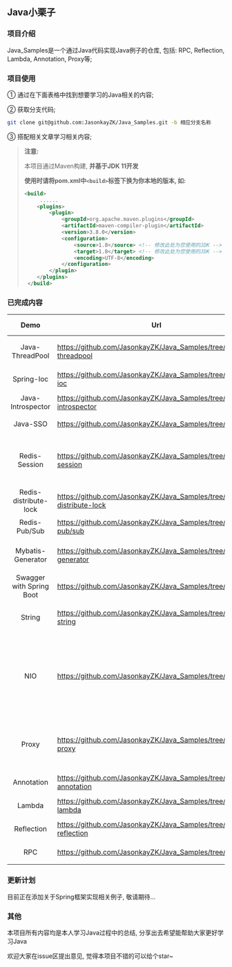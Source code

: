 ## Java小栗子

### 项目介绍

Java_Samples是一个通过Java代码实现Java例子的仓库, 包括: RPC, Reflection, Lambda, Annotation, Proxy等;

### 项目使用

① 通过在下面表格中找到想要学习的Java相关的内容;

② 获取分支代码;

```bash
git clone git@github.com:JasonkayZK/Java_Samples.git -b 相应分支名称
```

③ 搭配相关文章学习相关内容;

>   **注意:**
>
>   本项目通过Maven构建, **并基于JDK 11开发**
>
>   **使用时请将pom.xml中`<build>`标签下换为你本地的版本, 如:**
>
>   ```xml
>   <build>
>        ......
>       <plugins>
>           <plugin>
>               <groupId>org.apache.maven.plugins</groupId>
>               <artifactId>maven-compiler-plugin</artifactId>
>               <version>3.8.0</version>
>               <configuration>
>                   <source>1.8</source> <!-- 修改此处为您使用的JDK -->
>                   <target>1.8</target> <!-- 修改此处为您使用的JDK -->
>                   <encoding>UTF-8</encoding>
>               </configuration>
>           </plugin>
>       </plugins>
>    </build>
>    ```

### 已完成内容

|           Demo           | Url                                                          | Last Modified |                           Comment                            |
| :----------------------: | ------------------------------------------------------------ | :-----------: | :----------------------------------------------------------: |
|     Java-ThreadPool      | https://github.com/JasonkayZK/Java_Samples/tree/java-threadpool |  2020-03-04   | 文章: [Java线程池ThreadPoolExecutor分析与实战](https://jasonkayzk.github.io/2020/02/06/Java线程池ThreadPoolExecutor分析与实战/) |
|        Spring-Ioc        | https://github.com/JasonkayZK/Java_Samples/tree/spring-ioc   |  2020-03-02   | 文章: [实现一个简单的SpringIOC容器](https://jasonkayzk.github.io/2020/03/02/实现一个简单的SpringIOC容器/) |
|    Java-Introspector     | https://github.com/JasonkayZK/Java_Samples/tree/java-introspector |  2020-03-02   | 文章: [Java的内省技术](https://jasonkayzk.github.io/2020/03/02/Java的内省技术/) |
|         Java-SSO         | https://github.com/JasonkayZK/Java_Samples/tree/java-sso     |  2020-02-12   |                        **UNFINISHED**                        |
|      Redis-Session       | https://github.com/JasonkayZK/Java_Samples/tree/redis-session |  2020-02-10   | 通过Spring-Session-Data-redis实现<br />文章: [Redis实现分布式Session](https://jasonkayzk.github.io/2020/02/10/Redis实现分布式Session/) |
|  Redis-distribute-lock   | https://github.com/JasonkayZK/Java_Samples/tree/redis-distribute-lock |  2020-02-09   | 文章: [Redis面试相关问题](https://jasonkayzk.github.io/2020/02/05/Redis面试相关问题/) |
|      Redis-Pub/Sub       | https://github.com/JasonkayZK/Java_Samples/tree/redis-pub/sub |  2020-02-09   | 文章: [Redis面试相关问题](https://jasonkayzk.github.io/2020/02/05/Redis面试相关问题/) |
|    Mybatis-Generator     | https://github.com/JasonkayZK/Java_Samples/tree/mybatis-generator |  2020-01-15   | 文章: [mybatis-generator逆向工程总结](https://jasonkayzk.github.io/2020/01/15/mybatis-generator逆向工程总结/) |
| Swagger with Spring Boot | https://github.com/JasonkayZK/Java_Samples/tree/swagger      |  2020-01-02   | 文章: [SpringBoot集成Swagger](https://jasonkayzk.github.io/2020/01/02/SpringBoot集成Swagger/) |
|          String          | https://github.com/JasonkayZK/Java_Samples/tree/java-string  |  2019-10-02   | 文章: [为什么在Java中String被设计为不可变](https://jasonkayzk.github.io/2019/10/01/为什么在Java中String被设计为不可变/) |
|           NIO            | https://github.com/JasonkayZK/Java_Samples/tree/java-nio     |  2019-09-25   | 包括: IO(OIO)/NIO等<br />文章: [Java中的IO流](https://jasonkayzk.github.io/2019/11/25/Java中的IO流/)<br />[NIO相关基础篇之JDK](https://jasonkayzk.github.io/2019/09/25/NIO相关基础篇之JDK/)<br />[NIO相关基础篇之操作系统I-O模型](https://jasonkayzk.github.io/2019/09/26/NIO相关基础篇之操作系统I-O模型/)<br />[NIO相关基础篇之实战](https://jasonkayzk.github.io/2019/09/26/NIO相关基础篇之实战/) |
|          Proxy           | https://github.com/JasonkayZK/Java_Samples/tree/java-proxy   |  2019-09-18   | 包括: 静态/动态(JDK/CGLib)<br />文章: [Java中的代理模式-静态代理与动态代理](https://jasonkayzk.github.io/2019/09/18/Java中的代理模式-静态代理与动态代理/) |
|        Annotation        | https://github.com/JasonkayZK/Java_Samples/tree/java-annotation |  2019-09-18   | 文章: [Java Annotation总结](https://jasonkayzk.github.io/2019/09/17/Java-Annotation总结/) |
|          Lambda          | https://github.com/JasonkayZK/Java_Samples/tree/java-lambda  |  2019-09-16   | 文章: [Lambda表达式总结](https://jasonkayzk.github.io/2019/09/16/Lambda表达式总结/) |
|        Reflection        | https://github.com/JasonkayZK/Java_Samples/tree/java-reflection |  2019-09-14   | 文章: [Java反射基础总结](https://jasonkayzk.github.io/2019/09/14/Java反射基础总结/) |
|           RPC            | https://github.com/JasonkayZK/Java_Samples/tree/java-rpc     |  2019-09-14   | 文章: [Java实现的一个原生RPC例子](https://jasonkayzk.github.io/2019/09/13/Java实现的一个原生RPC例子/) |

### 更新计划

目前正在添加关于Spring框架实现相关例子, 敬请期待…

### 其他

本项目所有内容均是本人学习Java过程中的总结, 分享出去希望能帮助大家更好学习Java

欢迎大家在issue区提出意见, 觉得本项目不错的可以给个star~
